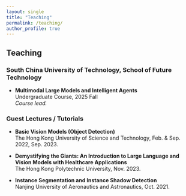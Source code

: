 ```yaml
---
layout: single
title: "Teaching"
permalink: /teaching/
author_profile: true
---
```


## Teaching

### South China University of Technology, School of Future Technology

- **Multimodal Large Models and Intelligent Agents**  
  Undergraduate Course, 2025 Fall     
  *Course lead.*  

### Guest Lectures / Tutorials

- **Basic Vision Models (Object Detection)**  
  The Hong Kong University of Science and Technology, Feb. & Sep. 2022, Sep. 2023.

- **Demystifying the Giants: An Introduction to Large Language and Vision Models with Healthcare Applications**  
  The Hong Kong Polytechnic University, Nov. 2023.

- **Instance Segmentation and Instance Shadow Detection**  
  Nanjing University of Aeronautics and Astronautics, Oct. 2021.


